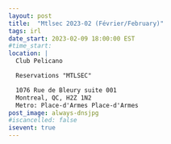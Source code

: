 ```yaml
---
layout: post
title:  "Mtlsec 2023-02 (Février/February)"
tags: irl
date_start: 2023-02-09 18:00:00 EST
#time_start:
location: |
  Club Pelicano

  Reservations "MTLSEC"

  1076 Rue de Bleury suite 001
  Montreal, QC, H2Z 1N2
  Metro: Place-d'Armes Place-d'Armes
post_image: always-dnsjpg
#iscancelled: false
isevent: true
---
```

